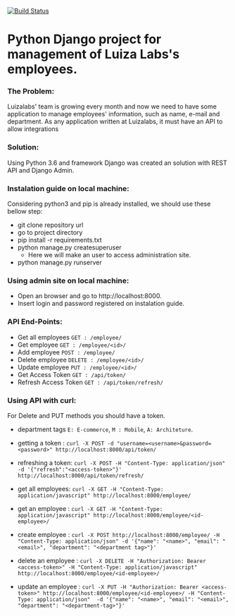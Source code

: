 [![Build Status](https://travis-ci.com/jeffersonkr/Luizalabs-Employee-Manager.svg?branch=master)](https://travis-ci.com/jeffersonkr/Luizalabs-Employee-Manager)

Python Django project for management of Luiza Labs's employees.
==================================================================

### The Problem:
Luizalabs' team is growing every month and now we need to have some application to manage
employees' information, such as name, e-mail and department. As any application written at
Luizalabs, it must have an API to allow integrations

### Solution:
Using Python 3.6 and framework Django was created an solution with REST API and Django Admin.

### Instalation guide on local machine:
Considering python3 and pip is already installed, we should use these bellow step:
 - git clone repository url
 - go to project directory
 - pip install -r requirements.txt
 - python manage.py createsuperuser
    - Here we will make an user to access administration site.
 - python manage.py runserver

### Using admin site on local machine:
 - Open an browser and go to http://localhost:8000.
 - Insert login and password registered on instalation guide.

### API End-Points:
 - Get all employees ` GET : /employee/ `
 - Get employee ` GET : /employee/<id>/ `
 - Add employee ` POST : /employee/ `
 - Delete employee ` DELETE : /employee/<id>/ `
 - Update employee ` PUT : /employee/<id>/ `
 - Get Access Token ` GET : /api/token/ `
 - Refresh Access Token ` GET : /api/token/refresh/ `

### Using API with curl:
For Delete and PUT methods you should have a token.<br>
 - department tags `E: E-commerce`, `M : Mobile`, `A: Architeture`.

 - getting a token : `curl -X POST -d "username=<username>&password=<password>" http://localhost:8000/api/token/`
 - refreshing a token: `curl -X POST -H "Content-Type: application/json" -d '{"refresh":"<access-token>"}' http://localhost:8000/api/token/refresh/`
 - get all employees: `curl -X GET -H "Content-Type: application/javascript" http://localhost:8000/employee/`
 - get an employee : `curl -X GET -H "Content-Type: application/javascript" http://localhost:8000/employee/<id-employee>/ `
 - create employee : `curl -X POST http://localhost:8000/employee/ -H "Content-Type: application/json" -d '{"name": "<name>", "email": "<email>", "department": "<department tag>"}' `
 - delete an employee : `curl -X DELETE -H "Authorization: Bearer <access-token>" -H "Content-Type: application/javascript" http://localhost:8000/employee/<id-employee>/ `
 - update an employee : `curl -X PUT -H "Authorization: Bearer <access-token>" http://localhost:8000/employee/<id-employee>/ -H "Content-Type: application/json"  -d '{"name": "<name>", "email": "<email>", "department": "<department-tag>"}' `

